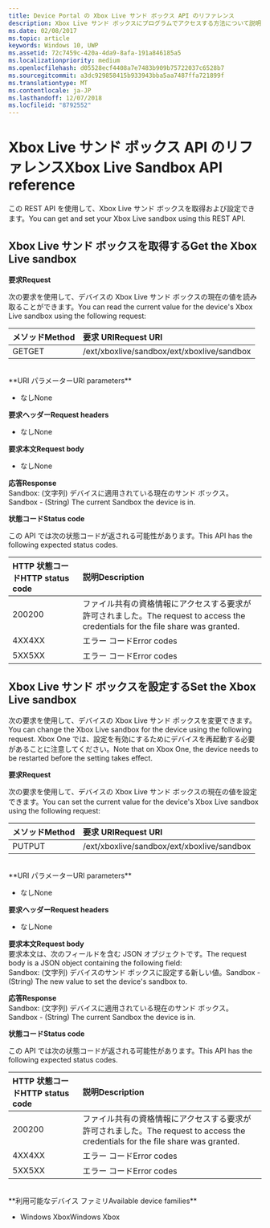 ```yaml
---
title: Device Portal の Xbox Live サンド ボックス API のリファレンス
description: Xbox Live サンド ボックスにプログラムでアクセスする方法について説明します。
ms.date: 02/08/2017
ms.topic: article
keywords: Windows 10, UWP
ms.assetid: 72c7459c-420a-4da9-8afa-191a846185a5
ms.localizationpriority: medium
ms.openlocfilehash: d05528ecf4408a7e7483b909b75722037c6528b7
ms.sourcegitcommit: a3dc929858415b933943bba5aa7487ffa721899f
ms.translationtype: MT
ms.contentlocale: ja-JP
ms.lasthandoff: 12/07/2018
ms.locfileid: "8792552"
---
```

# <a name="xbox-live-sandbox-api-reference"></a><span data-ttu-id="25278-104">Xbox Live サンド ボックス API のリファレンス</span><span class="sxs-lookup"><span data-stu-id="25278-104">Xbox Live Sandbox API reference</span></span>   
<span data-ttu-id="25278-105">この REST API を使用して、Xbox Live サンド ボックスを取得および設定できます。</span><span class="sxs-lookup"><span data-stu-id="25278-105">You can get and set your Xbox Live sandbox using this REST API.</span></span>

## <a name="get-the-xbox-live-sandbox"></a><span data-ttu-id="25278-106">Xbox Live サンド ボックスを取得する</span><span class="sxs-lookup"><span data-stu-id="25278-106">Get the Xbox Live sandbox</span></span>

**<span data-ttu-id="25278-107">要求</span><span class="sxs-lookup"><span data-stu-id="25278-107">Request</span></span>**

<span data-ttu-id="25278-108">次の要求を使用して、デバイスの Xbox Live サンド ボックスの現在の値を読み取ることができます。</span><span class="sxs-lookup"><span data-stu-id="25278-108">You can read the current value for the device's Xbox Live sandbox using the following request:</span></span>

<span data-ttu-id="25278-109">メソッド</span><span class="sxs-lookup"><span data-stu-id="25278-109">Method</span></span>      | <span data-ttu-id="25278-110">要求 URI</span><span class="sxs-lookup"><span data-stu-id="25278-110">Request URI</span></span>
:------     | :-----
<span data-ttu-id="25278-111">GET</span><span class="sxs-lookup"><span data-stu-id="25278-111">GET</span></span> | <span data-ttu-id="25278-112">/ext/xboxlive/sandbox</span><span class="sxs-lookup"><span data-stu-id="25278-112">/ext/xboxlive/sandbox</span></span>
<br />
**<span data-ttu-id="25278-113">URI パラメーター</span><span class="sxs-lookup"><span data-stu-id="25278-113">URI parameters</span></span>**

- <span data-ttu-id="25278-114">なし</span><span class="sxs-lookup"><span data-stu-id="25278-114">None</span></span>

**<span data-ttu-id="25278-115">要求ヘッダー</span><span class="sxs-lookup"><span data-stu-id="25278-115">Request headers</span></span>**

- <span data-ttu-id="25278-116">なし</span><span class="sxs-lookup"><span data-stu-id="25278-116">None</span></span>

**<span data-ttu-id="25278-117">要求本文</span><span class="sxs-lookup"><span data-stu-id="25278-117">Request body</span></span>**

- <span data-ttu-id="25278-118">なし</span><span class="sxs-lookup"><span data-stu-id="25278-118">None</span></span>

**<span data-ttu-id="25278-119">応答</span><span class="sxs-lookup"><span data-stu-id="25278-119">Response</span></span>**   
<span data-ttu-id="25278-120">Sandbox: (文字列) デバイスに適用されている現在のサンド ボックス。</span><span class="sxs-lookup"><span data-stu-id="25278-120">Sandbox - (String) The current Sandbox the device is in.</span></span>   

**<span data-ttu-id="25278-121">状態コード</span><span class="sxs-lookup"><span data-stu-id="25278-121">Status code</span></span>**

<span data-ttu-id="25278-122">この API では次の状態コードが返される可能性があります。</span><span class="sxs-lookup"><span data-stu-id="25278-122">This API has the following expected status codes.</span></span>

<span data-ttu-id="25278-123">HTTP 状態コード</span><span class="sxs-lookup"><span data-stu-id="25278-123">HTTP status code</span></span>      | <span data-ttu-id="25278-124">説明</span><span class="sxs-lookup"><span data-stu-id="25278-124">Description</span></span>
:------     | :-----
<span data-ttu-id="25278-125">200</span><span class="sxs-lookup"><span data-stu-id="25278-125">200</span></span> | <span data-ttu-id="25278-126">ファイル共有の資格情報にアクセスする要求が許可されました。</span><span class="sxs-lookup"><span data-stu-id="25278-126">The request to access the credentials for the file share was granted.</span></span>
<span data-ttu-id="25278-127">4XX</span><span class="sxs-lookup"><span data-stu-id="25278-127">4XX</span></span> | <span data-ttu-id="25278-128">エラー コード</span><span class="sxs-lookup"><span data-stu-id="25278-128">Error codes</span></span>
<span data-ttu-id="25278-129">5XX</span><span class="sxs-lookup"><span data-stu-id="25278-129">5XX</span></span> | <span data-ttu-id="25278-130">エラー コード</span><span class="sxs-lookup"><span data-stu-id="25278-130">Error codes</span></span>

## <a name="set-the-xbox-live-sandbox"></a><span data-ttu-id="25278-131">Xbox Live サンド ボックスを設定する</span><span class="sxs-lookup"><span data-stu-id="25278-131">Set the Xbox Live sandbox</span></span>
<span data-ttu-id="25278-132">次の要求を使用して、デバイスの Xbox Live サンド ボックスを変更できます。</span><span class="sxs-lookup"><span data-stu-id="25278-132">You can change the Xbox Live sandbox for the device using the following request.</span></span> <span data-ttu-id="25278-133">Xbox One では、設定を有効にするためにデバイスを再起動する必要があることに注意してください。</span><span class="sxs-lookup"><span data-stu-id="25278-133">Note that on Xbox One, the device needs to be restarted before the setting takes effect.</span></span>

**<span data-ttu-id="25278-134">要求</span><span class="sxs-lookup"><span data-stu-id="25278-134">Request</span></span>**

<span data-ttu-id="25278-135">次の要求を使用して、デバイスの Xbox Live サンド ボックスの現在の値を設定できます。</span><span class="sxs-lookup"><span data-stu-id="25278-135">You can set the current value for the device's Xbox Live sandbox using the following request:</span></span>

<span data-ttu-id="25278-136">メソッド</span><span class="sxs-lookup"><span data-stu-id="25278-136">Method</span></span>      | <span data-ttu-id="25278-137">要求 URI</span><span class="sxs-lookup"><span data-stu-id="25278-137">Request URI</span></span>
:------     | :-----
<span data-ttu-id="25278-138">PUT</span><span class="sxs-lookup"><span data-stu-id="25278-138">PUT</span></span> | <span data-ttu-id="25278-139">/ext/xboxlive/sandbox</span><span class="sxs-lookup"><span data-stu-id="25278-139">/ext/xboxlive/sandbox</span></span>
<br />
**<span data-ttu-id="25278-140">URI パラメーター</span><span class="sxs-lookup"><span data-stu-id="25278-140">URI parameters</span></span>**

- <span data-ttu-id="25278-141">なし</span><span class="sxs-lookup"><span data-stu-id="25278-141">None</span></span>

**<span data-ttu-id="25278-142">要求ヘッダー</span><span class="sxs-lookup"><span data-stu-id="25278-142">Request headers</span></span>**

- <span data-ttu-id="25278-143">なし</span><span class="sxs-lookup"><span data-stu-id="25278-143">None</span></span>

**<span data-ttu-id="25278-144">要求本文</span><span class="sxs-lookup"><span data-stu-id="25278-144">Request body</span></span>**   
<span data-ttu-id="25278-145">要求本文は、次のフィールドを含む JSON オブジェクトです。</span><span class="sxs-lookup"><span data-stu-id="25278-145">The request body is a JSON object containing the following field:</span></span>   
<span data-ttu-id="25278-146">Sandbox: (文字列) デバイスのサンド ボックスに設定する新しい値。</span><span class="sxs-lookup"><span data-stu-id="25278-146">Sandbox - (String) The new value to set the device's sandbox to.</span></span>

**<span data-ttu-id="25278-147">応答</span><span class="sxs-lookup"><span data-stu-id="25278-147">Response</span></span>**   
<span data-ttu-id="25278-148">Sandbox: (文字列) デバイスに適用されている現在のサンド ボックス。</span><span class="sxs-lookup"><span data-stu-id="25278-148">Sandbox - (String) The current Sandbox the device is in.</span></span>   

**<span data-ttu-id="25278-149">状態コード</span><span class="sxs-lookup"><span data-stu-id="25278-149">Status code</span></span>**

<span data-ttu-id="25278-150">この API では次の状態コードが返される可能性があります。</span><span class="sxs-lookup"><span data-stu-id="25278-150">This API has the following expected status codes.</span></span>

<span data-ttu-id="25278-151">HTTP 状態コード</span><span class="sxs-lookup"><span data-stu-id="25278-151">HTTP status code</span></span>      | <span data-ttu-id="25278-152">説明</span><span class="sxs-lookup"><span data-stu-id="25278-152">Description</span></span>
:------     | :-----
<span data-ttu-id="25278-153">200</span><span class="sxs-lookup"><span data-stu-id="25278-153">200</span></span> | <span data-ttu-id="25278-154">ファイル共有の資格情報にアクセスする要求が許可されました。</span><span class="sxs-lookup"><span data-stu-id="25278-154">The request to access the credentials for the file share was granted.</span></span>
<span data-ttu-id="25278-155">4XX</span><span class="sxs-lookup"><span data-stu-id="25278-155">4XX</span></span> | <span data-ttu-id="25278-156">エラー コード</span><span class="sxs-lookup"><span data-stu-id="25278-156">Error codes</span></span>
<span data-ttu-id="25278-157">5XX</span><span class="sxs-lookup"><span data-stu-id="25278-157">5XX</span></span> | <span data-ttu-id="25278-158">エラー コード</span><span class="sxs-lookup"><span data-stu-id="25278-158">Error codes</span></span>

<br />
**<span data-ttu-id="25278-159">利用可能なデバイス ファミリ</span><span class="sxs-lookup"><span data-stu-id="25278-159">Available device families</span></span>**

* <span data-ttu-id="25278-160">Windows Xbox</span><span class="sxs-lookup"><span data-stu-id="25278-160">Windows Xbox</span></span>

